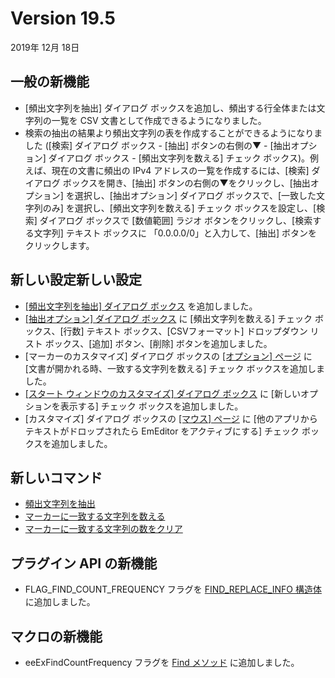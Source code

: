 # Version 19.5

2019年 12月 18日

## 一般の新機能

- \[頻出文字列を抽出\] ダイアログ ボックスを追加し、頻出する行全体または文字列の一覧を CSV 文書として作成できるようになりました。
- 検索の抽出の結果より頻出文字列の表を作成することができるようになりました (\[検索\] ダイアログ ボックス \- \[抽出\] ボタンの右側の▼ \- \[抽出オプション\] ダイアログ ボックス \- \[頻出文字列を数える\] チェック ボックス)。例えば、現在の文書に頻出の IPv4 アドレスの一覧を作成するには、\[検索\] ダイアログ ボックスを開き、\[抽出\] ボタンの右側の▼をクリックし、\[抽出オプション\] を選択し、\[抽出オプション\] ダイアログ ボックスで、\[一致した文字列のみ\] を選択し、\[頻出文字列を数える\] チェック ボックスを設定し、\[検索\] ダイアログ ボックスで \[数値範囲\] ラジオ ボタンをクリックし、\[検索する文字列\] テキスト ボックスに 「0.0.0.0/0」と入力して、\[抽出\] ボタンをクリックします。

## 新しい設定新しい設定

- [\[頻出文字列を抽出\] ダイアログ ボックス](../dlg/extract_frequent/index) を追加しました。
- [\[抽出オプション\] ダイアログ ボックス](../dlg/extract_options/index) に \[頻出文字列を数える\] チェック ボックス、\[行数\] テキスト ボックス、\[CSVフォーマット\] ドロップダウン リスト ボックス、\[追加\] ボタン、\[削除\] ボタンを追加しました。
- \[マーカーのカスタマイズ\] ダイアログ ボックスの [\[オプション\] ページ](../dlg/customize_markers/marker_options/index) に \[文書が開かれる時、一致する文字列を数える\] チェック ボックスを追加しました。
- [\[スタート ウィンドウのカスタマイズ\] ダイアログ ボックス](../dlg/customize_start/index) に \[新しいオプションを表示する\] チェック ボックスを追加しました。
- \[カスタマイズ\] ダイアログ ボックスの [\[マウス\] ページ](../dlg/customize/mouse/index) に \[他のアプリからテキストがドロップされたら EmEditor をアクティブにする\] チェック ボックスを追加しました。

## 新しいコマンド

- [頻出文字列を抽出](../cmd/search/extract_frequent)
- [マーカーに一致する文字列を数える](../cmd/view/marker_count_matches)
- [マーカーに一致する文字列の数をクリア](../cmd/view/marker_clear_count)

## プラグイン API の新機能

- FLAG\_FIND\_COUNT\_FREQUENCY フラグを [FIND\_REPLACE\_INFO 構造体](../plugin/structure/find_replace_info) に追加しました。

## マクロの新機能

- eeExFindCountFrequency フラグを [Find メソッド](../macro/selection/selection_find) に追加しました。
